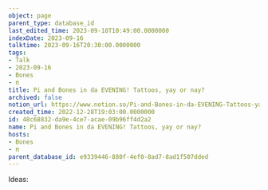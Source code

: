 ```yaml
---
object: page
parent_type: database_id
last_edited_time: 2023-09-18T10:49:00.0000000
indexDate: 2023-09-16
talktime: 2023-09-16T20:30:00.0000000
tags:
- Talk
- 2023-09-16
- Bones
- π
title: Pi and Bones in da EVENING! Tattoos, yay or nay?
archived: false
notion_url: https://www.notion.so/Pi-and-Bones-in-da-EVENING-Tattoos-yay-or-nay-48c68832da9e4ce7acae09b96ff4d2a2
created_time: 2022-12-28T19:03:00.0000000
id: 48c68832-da9e-4ce7-acae-09b96ff4d2a2
name: Pi and Bones in da EVENING! Tattoos, yay or nay?
hosts:
- Bones
- π
parent_database_id: e9339446-880f-4ef0-8ad7-8ad1f507dded
---
```


Ideas:
























